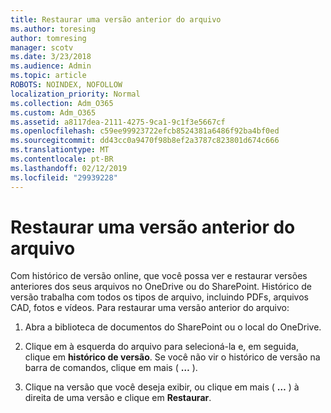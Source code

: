 ```yaml
---
title: Restaurar uma versão anterior do arquivo
ms.author: toresing
author: tomresing
manager: scotv
ms.date: 3/23/2018
ms.audience: Admin
ms.topic: article
ROBOTS: NOINDEX, NOFOLLOW
localization_priority: Normal
ms.collection: Adm_O365
ms.custom: Adm_O365
ms.assetid: a8117dea-2111-4275-9ca1-9c1f3e5667cf
ms.openlocfilehash: c59ee99923722efcb8524381a6486f92ba4bf0ed
ms.sourcegitcommit: dd43cc0a9470f98b8ef2a3787c823801d674c666
ms.translationtype: MT
ms.contentlocale: pt-BR
ms.lasthandoff: 02/12/2019
ms.locfileid: "29939228"
---
```

# <a name="restore-a-previous-file-version"></a>Restaurar uma versão anterior do arquivo

Com histórico de versão online, que você possa ver e restaurar versões anteriores dos seus arquivos no OneDrive ou do SharePoint. Histórico de versão trabalha com todos os tipos de arquivo, incluindo PDFs, arquivos CAD, fotos e vídeos. Para restaurar uma versão anterior do arquivo:
  
1. Abra a biblioteca de documentos do SharePoint ou o local do OneDrive.
    
2. Clique em à esquerda do arquivo para selecioná-la e, em seguida, clique em **histórico de versão**. Se você não vir o histórico de versão na barra de comandos, clique em mais ( **…** ). 
    
3. Clique na versão que você deseja exibir, ou clique em mais ( **…** ) à direita de uma versão e clique em **Restaurar**.
    


